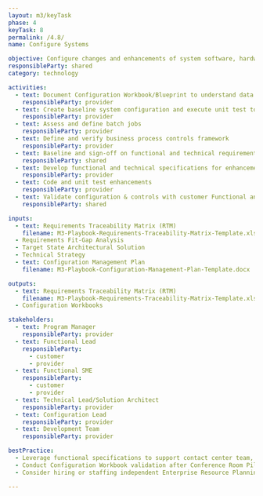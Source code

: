 ```yaml
---
layout: m3/keyTask
phase: 4
keyTask: 8
permalink: /4.8/
name: Configure Systems

objective: Configure changes and enhancements of system software, hardware, and documentation throughout the life cycle.
responsibleParty: shared
category: technology

activities:
  - text: Document Configuration Workbook/Blueprint to understand data & system layouts
    responsibleParty: provider
  - text: Create baseline system configuration and execute unit test to validate configuration changes
    responsibleParty: provider
  - text: Assess and define batch jobs
    responsibleParty: provider
  - text: Define and verify business process controls framework
    responsibleParty: provider
  - text: Baseline and sign-off on functional and technical requirements
    responsibleParty: shared
  - text: Develop functional and technical specifications for enhancement based on requirements
    responsibleParty: provider
  - text: Code and unit test enhancements
    responsibleParty: provider
  - text: Validate configuration & controls with customer Functional and Technical SMEs to validate enhancements meet needs
    responsibleParty: shared

inputs:
  - text: Requirements Traceability Matrix (RTM)
    filename: M3-Playbook-Requirements-Traceability-Matrix-Template.xlsx
  - Requirements Fit-Gap Analysis
  - Target State Architectural Solution
  - Technical Strategy
  - text: Configuration Management Plan
    filename: M3-Playbook-Configuration-Management-Plan-Template.docx

outputs:
  - text: Requirements Traceability Matrix (RTM)
    filename: M3-Playbook-Requirements-Traceability-Matrix-Template.xlsx
  - Configuration Workbooks

stakeholders:
  - text: Program Manager
    responsibleParty: provider
  - text: Functional Lead
    responsibleParty:
      - customer
      - provider
  - text: Functional SME
    responsibleParty:
      - customer
      - provider
  - text: Technical Lead/Solution Architect
    responsibleParty: provider
  - text: Configuration Lead
    responsibleParty: provider
  - text: Development Team
    responsibleParty: provider

bestPractice:
  - Leverage functional specifications to support contact center team, test case, script development, training development, and user guide development
  - Conduct Configuration Workbook validation after Conference Room Pilots (CRPs) to help the customer better understand the configuration options
  - Consider hiring or staffing independent Enterprise Resource Planning (ERP) experts to provide unbiased configuration alternatives for the customer

---
```

